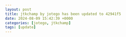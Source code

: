 ```yaml
---
layout: post
title: jtkchamp by jotego has been updated to 42941f5
date: 2024-08-09 15:42:39 +0000
categories: [jotego, jtkchamp]
tags: [update]
---
```


